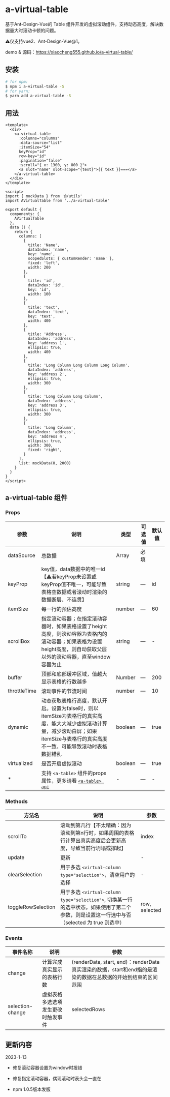 # a-virtual-table

基于Ant-Design-Vue的 Table 组件开发的虚拟滚动组件，支持动态高度，解决数据量大时滚动卡顿的问题。

⚠️仅支持vue2、Ant-Design-Vue@1。


demo & 源码：https://xiaocheng555.github.io/a-virtual-table/

## 安装

``` bash
# for npm:
$ npm i a-virtual-table -S
# for yarn:
$ yarn add a-virtual-table -S
```

## 用法

``` vue
<template>
  <div>
    <a-virtual-table
      :columns="columns"
      :data-source="list"
      :itemSize="54"
      keyProp="id"
      row-key="id"
      :pagination="false"
      :scroll="{ x: 1300, y: 800 }">
      <a slot="name" slot-scope="{text}">{{ text }}===</a>
    </a-virtual-table>
  </div>
</template>

<script>
import { mockData } from '@/utils'
import AVirtualTable from '../a-virtual-table'

export default {
  components: {
    AVirtualTable
  },
  data () {
    return {
      columns: [
        {
          title: 'Name',
          dataIndex: 'name',
          key: 'name',
          scopedSlots: { customRender: 'name' },
          fixed: 'left',
          width: 200
        },
        {
          title: 'id',
          dataIndex: 'id',
          key: 'id',
          width: 100
        },
        {
          title: 'text',
          dataIndex: 'text',
          key: 'text',
          width: 400
        },
        {
          title: 'Address',
          dataIndex: 'address',
          key: 'address 1',
          ellipsis: true,
          width: 400
        },
        {
          title: 'Long Column Long Column Long Column',
          dataIndex: 'address',
          key: 'address 2',
          ellipsis: true,
          width: 300
        },
        {
          title: 'Long Column Long Column',
          dataIndex: 'address',
          key: 'address 3',
          ellipsis: true,
          width: 300
        },
        {
          title: 'Long Column',
          dataIndex: 'address',
          key: 'address 4',
          ellipsis: true,
          width: 300,
          fixed: 'right',
        }
      ],
      list: mockData(0, 2000)
    }
  }
}
</script>
```

## a-virtual-table 组件

### Props
| 参数      | 说明          | 类型      | 可选值                           | 默认值  |
|---------- |-------------- |---------- |--------------------------------  |-------- |
| dataSource    | 总数据 | Array | 必填 |  |
| keyProp | key值，data数据中的唯一id【⚠️若keyProp未设置或keyProp值不唯一，可能导致表格空数据或者滚动时渲染的数据断层、不连贯】 | string | — | id |
| itemSize | 每一行的预估高度 | number | — | 60 |
| scrollBox | 指定滚动容器；在指定滚动容器时，如果表格设置了height高度，则滚动容器为表格内的滚动容器；如果表格为设置height高度，则自动获取父层以外的滚动容器，直至window容器为止 | string | — | - |
| buffer | 顶部和底部缓冲区域，值越大显示表格的行数越多 | Number | — | 200 |
| throttleTime | 滚动事件的节流时间 | number | — | 10 |
| dynamic | 动态获取表格行高度，默认开启。设置为false时，则以itemSize为表格行的真实高度，能大大减少虚拟滚动计算量，减少滚动白屏；如果itemSize与表格行的真实高度不一致，可能导致滚动时表格数据错乱 | boolean | — | true |
| virtualized | 是否开启虚拟滚动 | boolean | — | true |
| * | 支持 `<a-table>` 组件的props属性，更多请看 [`<a-table> api`](https://1x.antdv.com/components/table-cn/#API) | - | — | - |


### Methods
| 方法名 | 说明 | 参数 |
|---------- |-------- |---------- |
| scrollTo | 滚动到第几行【不太精确：因为滚动到第n行时，如果周围的表格行计算出真实高度后会更新高度，导致当前行坍塌或撑起】 | index |
| update | 更新 | - |
| clearSelection | 用于多选 `<virtual-column type="selection">`，清空用户的选择 | - |
| toggleRowSelection | 用于多选 `<virtual-column type="selection">`, 切换某一行的选中状态，如果使用了第二个参数，则是设置这一行选中与否（selected 为 true 则选中） | row, selected |


### Events
| 事件名称 | 说明 | 参数 |
|---------- |-------- |---------- |
| change | 计算完成真实显示的表格行数 | (renderData, start, end)：renderData 真实渲染的数据，start和end指的是渲染的数据在总数据的开始到结束的区间范围 |
| selection-change | 虚拟表格多选选项发生更改时触发事件 | selectedRows |


## 更新内容

2023-1-13

* 修复滚动容器设置为window时报错

* 修复指定滚动容器，偶现滚动时表头会一直在

* npm 1.0.5版本发版
